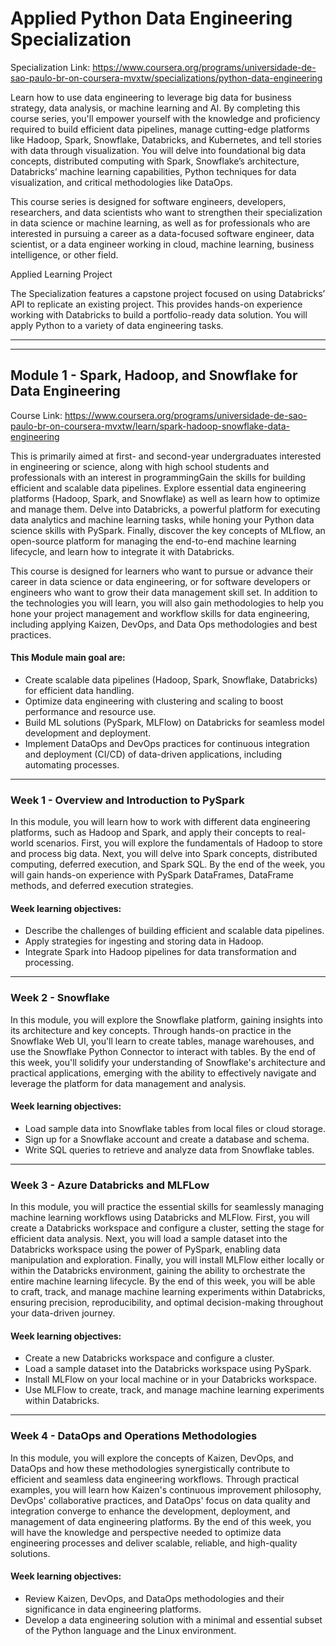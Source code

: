 # Applied Python Data Engineering Specialization

Specialization Link: https://www.coursera.org/programs/universidade-de-sao-paulo-br-on-coursera-mvxtw/specializations/python-data-engineering

Learn how to use data engineering to leverage big data for business strategy, data analysis, or machine learning and AI. By completing this course series, you'll empower yourself with the knowledge and proficiency required to build efficient data pipelines, manage cutting-edge platforms like Hadoop, Spark, Snowflake, Databricks, and Kubernetes, and tell stories with data through visualization. You will delve into foundational big data concepts, distributed computing with Spark, Snowflake’s architecture, Databricks’ machine learning capabilities, Python techniques for data visualization, and critical methodologies like DataOps. 

This course series is designed for software engineers, developers, researchers, and data scientists who want to strengthen their specialization in data science or machine learning, as well as for professionals who are interested in pursuing a career as a data-focused software engineer, data scientist, or a data engineer working in cloud, machine learning, business intelligence, or other field. 

Applied Learning Project

The Specialization features a capstone project focused on using Databricks’ API to replicate an existing project. This provides hands-on experience working with Databricks to build a portfolio-ready data solution. You will apply Python to a variety of data engineering tasks.

---
---

## Module 1 - Spark, Hadoop, and Snowflake for Data Engineering

Course Link: https://www.coursera.org/programs/universidade-de-sao-paulo-br-on-coursera-mvxtw/learn/spark-hadoop-snowflake-data-engineering

This is primarily aimed at first- and second-year undergraduates interested in engineering or science, along with high school students and professionals with an interest in programmingGain the skills for building efficient and scalable data pipelines. Explore essential data engineering platforms (Hadoop, Spark, and Snowflake) as well as learn how to optimize and manage them. Delve into Databricks, a powerful platform for executing data analytics and machine learning tasks, while honing your Python data science skills with PySpark. Finally, discover the key concepts of MLflow, an open-source platform for managing the end-to-end machine learning lifecycle, and learn how to integrate it with Databricks.

This course is designed for learners who want to pursue or advance their career in data science or data engineering, or for software developers or engineers who want to grow their data management skill set. In addition to the technologies you will learn, you will also gain methodologies to help you hone your project management and workflow skills for data engineering, including applying Kaizen, DevOps, and Data Ops methodologies and best practices.

#### This Module main goal are:
* Create scalable data pipelines (Hadoop, Spark, Snowflake, Databricks) for efficient data handling.
* Optimize data engineering with clustering and scaling to boost performance and resource use.
* Build ML solutions (PySpark, MLFlow) on Databricks for seamless model development and deployment.
* Implement DataOps and DevOps practices for continuous integration and deployment (CI/CD) of data-driven applications, including automating processes.

---

### Week 1 - Overview and Introduction to PySpark
In this module, you will learn how to work with different data engineering platforms, such as Hadoop and Spark, and apply their concepts to real-world scenarios. First, you will explore the fundamentals of Hadoop to store and process big data. Next, you will delve into Spark concepts, distributed computing, deferred execution, and Spark SQL. By the end of the week, you will gain hands-on experience with PySpark DataFrames, DataFrame methods, and deferred execution strategies.

#### Week learning objectives:
* Describe the challenges of building efficient and scalable data pipelines.
* Apply strategies for ingesting and storing data in Hadoop.
* Integrate Spark into Hadoop pipelines for data transformation and processing.

---

### Week 2 - Snowflake
In this module, you will explore the Snowflake platform, gaining insights into its architecture and key concepts. Through hands-on practice in the Snowflake Web UI, you'll learn to create tables, manage warehouses, and use the Snowflake Python Connector to interact with tables. By the end of this week, you'll solidify your understanding of Snowflake's architecture and practical applications, emerging with the ability to effectively navigate and leverage the platform for data management and analysis.

#### Week learning objectives:
* Load sample data into Snowflake tables from local files or cloud storage.
* Sign up for a Snowflake account and create a database and schema.
* Write SQL queries to retrieve and analyze data from Snowflake tables.

---

### Week 3 - Azure Databricks and MLFLow
In this module, you will practice the essential skills for seamlessly managing machine learning workflows using Databricks and MLFlow. First, you will create a Databricks workspace and configure a cluster, setting the stage for efficient data analysis. Next, you will load a sample dataset into the Databricks workspace using the power of PySpark, enabling data manipulation and exploration. Finally, you will install MLFlow either locally or within the Databricks environment, gaining the ability to orchestrate the entire machine learning lifecycle. By the end of this week, you will be able to craft, track, and manage machine learning experiments within Databricks, ensuring precision, reproducibility, and optimal decision-making throughout your data-driven journey.

#### Week learning objectives:
* Create a new Databricks workspace and configure a cluster.
* Load a sample dataset into the Databricks workspace using PySpark.
* Install MLFlow on your local machine or in your Databricks workspace.
* Use MLFlow to create, track, and manage machine learning experiments within Databricks.

---

### Week 4 - DataOps and Operations Methodologies
In this module, you will explore the concepts of Kaizen, DevOps, and DataOps and how these methodologies synergistically contribute to efficient and seamless data engineering workflows. Through practical examples, you will learn how Kaizen's continuous improvement philosophy, DevOps' collaborative practices, and DataOps' focus on data quality and integration converge to enhance the development, deployment, and management of data engineering platforms. By the end of this week, you will have the knowledge and perspective needed to optimize data engineering processes and deliver scalable, reliable, and high-quality solutions.

#### Week learning objectives:
* Review Kaizen, DevOps, and DataOps methodologies and their significance in data engineering platforms.
* Develop a data engineering solution with a minimal and essential subset of the Python language and the Linux environment.